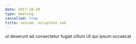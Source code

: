 ```yaml
---
date: 2017-10-20
type: meeting
cancelled: true
title: veniam, voluptate sed
---
```

ut deserunt ad consectetur fugiat cillum Ut qui ipsum occaecat